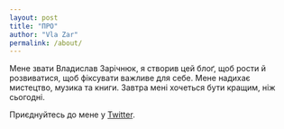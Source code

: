 ```yaml
---
layout: post
title: "ПРО"
author: "Vla Zar"
permalink: /about/
---
```


Мене звати Владислав Зарічнюк, я створив цей блоґ, щоб рости й розвиватися, щоб фіксувати важливе для себе. Мене надихає мистецтво, музика та книги. Завтра мені хочеться бути кращим, ніж сьогодні.

Приєднуйтесь до мене у [Twitter](https://twitter.com/garrossroland).
